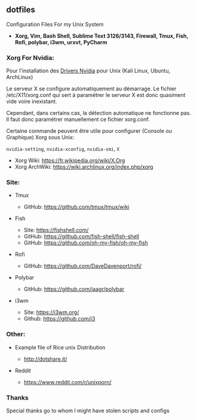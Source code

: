 ## dotfiles
Configuration Files For my Unix System

* **Xorg, Vim, Bash Shell, Sublime Text 3126/3143, Firewall, Tmux, Fish, Rofi, polybar, i3wm, urxvt, PyCharm**

### Xorg For Nvidia:
Pour l'installation des [Drivers Nvidia](https://github.com/PhineasPhreak/dotfiles/blob/master/etc/X11/README.md) pour Unix (Kali Linux, Ubuntu, ArchLinux)

Le serveur X se configure automatiquement au démarrage.
Le fichier /etc/X11/xorg.conf qui sert à paramétrer le serveur X est donc quasiment vide voire inexistant.

Cependant, dans certains cas, la détection automatique ne fonctionne pas.
Il faut donc paramétrer manuellement ce fichier xorg.conf.

Certaine commande peuvent être utile pour configurer (Console *ou* Graphique) Xorg sous Unix:

`nvidia-setting`, `nvidia-xconfig`, `nvidia-smi`, `X`

* Xorg Wiki: https://fr.wikipedia.org/wiki/X.Org
* Xorg ArchWiki: https://wiki.archlinux.org/index.php/xorg

### Site:
* Tmux
  * GitHub: https://github.com/tmux/tmux/wiki
  
* Fish
  * Site: https://fishshell.com/
  * GitHub: https://github.com/fish-shell/fish-shell
  * GitHub: https://github.com/oh-my-fish/oh-my-fish
  
* Rofi
  * GitHub: https://github.com/DaveDavenport/rofi/

* Polybar
  * GitHub: https://github.com/jaagr/polybar

* i3wm
  * Site: https://i3wm.org/
  * Github: https://github.com/i3
  
### Other:
* Example file of Rice unix Distribution
  * http://dotshare.it/
  
* Reddit
  * https://www.reddit.com/r/unixporn/

### Thanks
Special thanks go to whom I might have stolen scripts and configs
